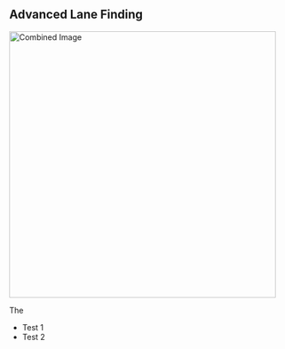 ## Advanced Lane Finding

<img src="test_images/processed/test1.jpg" width="480" alt="Combined Image" />

The

 * Test 1
 * Test 2
